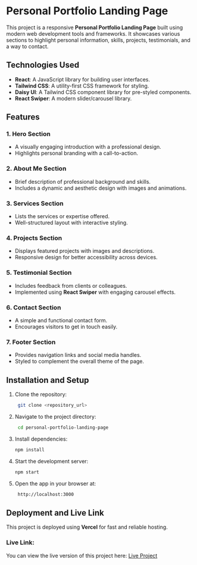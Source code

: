 # Personal Portfolio Landing Page

This project is a responsive **Personal Portfolio Landing Page** built using modern web development tools and frameworks. It showcases various sections to highlight personal information, skills, projects, testimonials, and a way to contact.

## Technologies Used

- **React**: A JavaScript library for building user interfaces.
- **Tailwind CSS**: A utility-first CSS framework for styling.
- **Daisy UI**: A Tailwind CSS component library for pre-styled components.
- **React Swiper**: A modern slider/carousel library.

## Features

### 1. Hero Section
- A visually engaging introduction with a professional design.
- Highlights personal branding with a call-to-action.

### 2. About Me Section
- Brief description of professional background and skills.
- Includes a dynamic and aesthetic design with images and animations.

### 3. Services Section
- Lists the services or expertise offered.
- Well-structured layout with interactive styling.

### 4. Projects Section
- Displays featured projects with images and descriptions.
- Responsive design for better accessibility across devices.

### 5. Testimonial Section
- Includes feedback from clients or colleagues.
- Implemented using **React Swiper** with engaging carousel effects.

### 6. Contact Section
- A simple and functional contact form.
- Encourages visitors to get in touch easily.

### 7. Footer Section
- Provides navigation links and social media handles.
- Styled to complement the overall theme of the page.

## Installation and Setup

1. Clone the repository:
   ```bash
    git clone <repository_url>
   ```
2. Navigate to the project directory:
   ```bash
    cd personal-portfolio-landing-page
   ```
3. Install dependencies:
    ```bash
   npm install
   ```
4. Start the development server:
    ```bash
    npm start
    ```
5. Open the app in your browser at:
   ```bash
    http://localhost:3000
   ```
## Deployment and Live Link

This project is deployed using **Vercel** for fast and reliable hosting.

### Live Link:
You can view the live version of this project here:
[Live Project](https://your-vercel-deployment-link.com)
